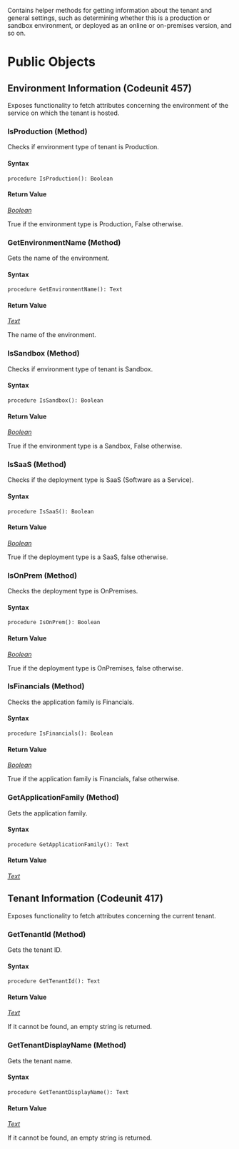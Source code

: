 Contains helper methods for getting information about the tenant and general settings, such as determining whether this is a production or sandbox environment, or deployed as an online or on-premises version, and so on.

# Public Objects
## Environment Information (Codeunit 457)

 Exposes functionality to fetch attributes concerning the environment of the service on which the tenant is hosted.
 

### IsProduction (Method) <a name="IsProduction"></a> 

 Checks if environment type of tenant is Production.
 

#### Syntax
```
procedure IsProduction(): Boolean
```
#### Return Value
*[Boolean](https://docs.microsoft.com/en-us/dynamics365/business-central/dev-itpro/developer/methods-auto/boolean/boolean-data-type)*

True if the environment type is Production, False otherwise.
### GetEnvironmentName (Method) <a name="GetEnvironmentName"></a> 

 Gets the name of the environment.
 

#### Syntax
```
procedure GetEnvironmentName(): Text
```
#### Return Value
*[Text](https://docs.microsoft.com/en-us/dynamics365/business-central/dev-itpro/developer/methods-auto/text/text-data-type)*

The name of the environment.
### IsSandbox (Method) <a name="IsSandbox"></a> 

 Checks if environment type of tenant is Sandbox.
 

#### Syntax
```
procedure IsSandbox(): Boolean
```
#### Return Value
*[Boolean](https://docs.microsoft.com/en-us/dynamics365/business-central/dev-itpro/developer/methods-auto/boolean/boolean-data-type)*

True if the environment type is a Sandbox, False otherwise.
### IsSaaS (Method) <a name="IsSaaS"></a> 

 Checks if the deployment type is SaaS (Software as a Service).
 

#### Syntax
```
procedure IsSaaS(): Boolean
```
#### Return Value
*[Boolean](https://docs.microsoft.com/en-us/dynamics365/business-central/dev-itpro/developer/methods-auto/boolean/boolean-data-type)*

True if the deployment type is a SaaS, false otherwise.
### IsOnPrem (Method) <a name="IsOnPrem"></a> 

 Checks the deployment type is OnPremises.
 

#### Syntax
```
procedure IsOnPrem(): Boolean
```
#### Return Value
*[Boolean](https://docs.microsoft.com/en-us/dynamics365/business-central/dev-itpro/developer/methods-auto/boolean/boolean-data-type)*

True if the deployment type is OnPremises, false otherwise.
### IsFinancials (Method) <a name="IsFinancials"></a> 

 Checks the application family is Financials.
 

#### Syntax
```
procedure IsFinancials(): Boolean
```
#### Return Value
*[Boolean](https://docs.microsoft.com/en-us/dynamics365/business-central/dev-itpro/developer/methods-auto/boolean/boolean-data-type)*

True if the application family is Financials, false otherwise.
### GetApplicationFamily (Method) <a name="GetApplicationFamily"></a> 

 Gets the application family.
 

#### Syntax
```
procedure GetApplicationFamily(): Text
```
#### Return Value
*[Text](https://docs.microsoft.com/en-us/dynamics365/business-central/dev-itpro/developer/methods-auto/text/text-data-type)*



## Tenant Information (Codeunit 417)

 Exposes functionality to fetch attributes concerning the current tenant.
 

### GetTenantId (Method) <a name="GetTenantId"></a> 

 Gets the tenant ID.
 

#### Syntax
```
procedure GetTenantId(): Text
```
#### Return Value
*[Text](https://docs.microsoft.com/en-us/dynamics365/business-central/dev-itpro/developer/methods-auto/text/text-data-type)*

If it cannot be found, an empty string is returned.
### GetTenantDisplayName (Method) <a name="GetTenantDisplayName"></a> 

 Gets the tenant name.
 

#### Syntax
```
procedure GetTenantDisplayName(): Text
```
#### Return Value
*[Text](https://docs.microsoft.com/en-us/dynamics365/business-central/dev-itpro/developer/methods-auto/text/text-data-type)*

If it cannot be found, an empty string is returned.
